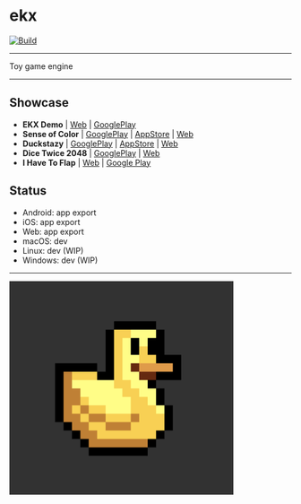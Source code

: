 # ekx

[![Build](https://github.com/highduck/ekx/actions/workflows/build.yml/badge.svg)](https://github.com/highduck/ekx/actions/workflows/build.yml)

___

Toy game engine

---

## Showcase

- **EKX Demo**
  | [Web](https://play-ilj.web.app/)
  | [GooglePlay](https://play.google.com/store/apps/details?id=ilj.play.demo)
- **Sense of Color**
  | [GooglePlay](https://play.google.com/store/apps/details?id=com.eliasku.odd_color_sense_vision_test_challenge)
  | [AppStore](https://apps.apple.com/us/app/sense-of-color/id1435111697)
  | [Web](https://odd-color-sense.web.app/)
- **Duckstazy**
  | [GooglePlay](https://play.google.com/store/apps/details?id=com.eliasku.Duckstazy)
  | [AppStore](https://apps.apple.com/us/app/duckstazy-classic/id1465702917)
  | [Web](http://duckstazy-2018.web.app/)
- **Dice Twice 2048**
  | [GooglePlay](https://play.google.com/store/apps/details?id=com.eliasku.dice_twice_2048_domino_puzzle)
  | [Web](https://dice-twice-2048.web.app/)
- **I Have To Flap**
  | [Web](https://ihavetoflap.web.app/)
  | [Google Play](https://play.google.com/store/apps/details?id=i.have.to.flap&hl=en&gl=US)

## Status

- Android: app export
- iOS: app export
- Web: app export
- macOS: dev
- Linux: dev (WIP)
- Windows: dev (WIP)
---
<a href="https://github.com/highduck/ekx">
<img width="400" height="381" src="pixel-duck.png" alt="ekx">
</a>
